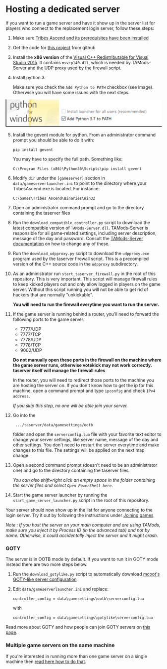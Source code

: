 # Hosting a dedicated server

If you want to run a game server and have it show up in the server list for players who
connect to the replacement login server, follow these steps:

1. Make sure [Tribes Ascend and its prerequisites have been installed](installing_tribes_and_prerequisites.md)

2. Get the code for [this project](https://github.com/Griffon26/taserver) from github

3. Install the **x86 version** of the
   [Visual C++ Redistributable for Visual Studio 2015](https://www.microsoft.com/en-us/download/details.aspx?id=48145).
   It contains `msvcp140.dll`, which is needed by TAMods-Server and the UDP proxy used by the
   firewall script.

4. Install python 3.

   Make sure you check the `Add Python to PATH` checkbox (see image). Otherwise you will have some issues with the next steps.

  ![python_setup](./images/../../images/python_installer.PNG)

5. Install the gevent module for python. From an administrator command prompt you should be able 
   to do it with:

    ```
    pip install gevent
    ```
    
   You may have to specify the full path. Something like:
   
    ```
    C:\Program Files (x86)\Python36\Scripts\pip install gevent
    ```

6. Modify `dir` under the `[gameserver]` section in `data/gameserverlauncher.ini` to point to 
   the directory where your TribesAscend.exe is located. For instance:

    ```
    C:\Games\Tribes Ascend\Binaries\Win32
    ```

7. Open an administrator command prompt and go to the directory containing the taserver files

8. Run the `download_compatible_controller.py` script to download the latest compatible
   version of `TAMods-Server.dll`. TAMods-Server is responsible for all game-related settings,
   including server description, message of the day and password. 
   Consult the [TAMods-Server documentation](https://www.tamods.org/docs/doc_srv_api_overview.html)
   on how to change any of these.

9. Run the `download_udpproxy.py` script to download the `udpproxy.exe` program used by the 
   taserver firewall script. This is a precompiled version of the C++ source code in the `udpproxy`
   subdirectory.
   
10. As an administrator run `start_taserver_firewall.py` in the root of this repository. This is very 
   important. This script will manage firewall rules to keep kicked players out and only allow 
   logged in players on the game server. Without this script running you will not be able to get
   rid of hackers that are normally "unkickable". 

      **You will need to run the firewall everytime you want to run the server.**

11. If the game server is running behind a router, you'll need to forward the following ports to
    the game server:
    
    * 7777/UDP
    * 7777/TCP
    * 7778/UDP
    * 7778/TCP
    * 9002/UDP
    
    **Do not manually open these ports in the firewall on the machine where the game server runs,
      otherwise votekick may not work correctly. taserver itself will manage the firewall rules**
   
    In the router, you will need to redirect those ports to the machine you are hosting the server on.
    If you don't know how to get the ip for this machine, open a command prompt and type `ipconfig` and
    check `IPv4 address`.
      
    *If you skip this step, no one will be able join your server.*

12. Go into the 
    
         .../taserver/data/gamesettings/ootb

    folder and open the `serverconfig.lua` file with your favorite
    text editor to change your server settings, like server name, message of the day and other 
    settings. You don't need to restart the server everytime and make changes to this file. 
    The settings will be applied on the next map change.

13. Open a second command prompt (doesn't need to be an administrator one) and go to the
    directory containing the taserver files.

    *You can also shift+right click an empty space in the folder containing the server files 
    and select `Open PowerShell here`.*
 
14. Start the game server launcher by running the `start_game_server_launcher.py` script in the 
    root of this repository.


Your server should now show up in the list for anyone connecting to the login server.
Try it out by following the instructions under [Joining games](joining_games.md)

*Note : If you host the server on your main computer and are using TAMods, 
make sure you inject it by Process ID (in the advanced tab) and not by name. Otherwise, it could accidentally inject
the server and it might crash.*

### GOTY

The server is in OOTB mode by default. If you want to run it in GOTY mode instead there are two
more steps below.

1. Run the `download_gotylike.py` script to automatically download 
   [mcoot's GOTY-like server configuration](https://github.com/mcoot/tamods-server-gotylike)
   
2. Edit `data/gameserverlauncher.ini` and replace:

       controller_config = data\gamesettings\ootb\serverconfig.lua
       
   with
   
       controller_config = data\gamesettings\gotylike\serverconfig.lua

Read more about GOTY and how people can join GOTY servers on 
[this page](joining_goty_servers.md).

### Multiple game servers on the same machine

If you're interested in running more than one game server on a single machine then
[read here how to do that](hosting_multiple_game_servers.md). 
